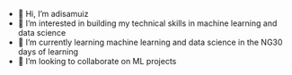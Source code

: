 - 👋 Hi, I’m adisamuiz
- 👀 I’m interested in building my technical skills in machine learning and data science 
- 🌱 I’m currently learning machine learning and data science in the NG30 days of learning 
- 💞️ I’m looking to collaborate on ML projects

